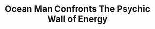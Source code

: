 ---
layout: post
title:  "Ocean Man Confronts The Psychic Wall of Energy"
day: "OLD"
link: "https://youtu.be/olWMu_HmMIU"
text: "Mashup obscuro de duas músicas do bob esponja"
---